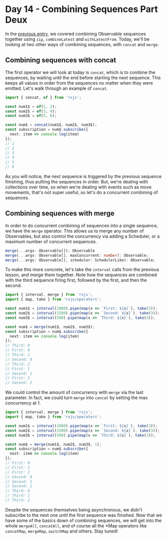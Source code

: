 # Day 14 - Combining Sequences Part Deux

In the [previous entry](../13/readme.md), we covered combining Observable sequences together using `zip`, `combineLatest` and `withLatestFrom`.  Today, we'll be looking at two other ways of combining sequences, with `concat` and `merge`.

## Combining sequences with concat

The first operator we will look at today is `concat`, which is to combine the sequences, by waiting until the end before starting the next sequence.  This keeps all values in order from the sequences no matter when they were emitted.  Let's walk through an example of `concat`.  

```typescript
import { concat, of } from 'rxjs';

const num1$ = of(1, 2);
const num2$ = of(3, 4);
const num3$ = of(5, 6);

const num$ = concat(num1$, num2$, num3$);
const subscription = num$.subscribe({
  next: item => console.log(item)
});
// 1
// 2
// 3
// 4
// 5
// 6
```

As you will notice, the next sequence is triggered by the previous sequence finishing, thus putting the sequences in order.  But, we're dealing with collections over time, so when we're dealing with events such as move movements, that's not super useful, so let's do a concurrent combining of sequences.

## Combining sequences with merge

In order to do concurrent combining of sequences into a single sequence, we have the `merge` operator.  This allows us to merge any number of Observables, but also control the concurrency via adding a Scheduler, or a maximum number of concurrent sequences.

```typescript
merge(...args: Observable[]): Observable
merge(...args: Observable[], maxConcurrent: number): Observable;
merge(...args: Observable[], scheduler: SchedulerLike): Observable;
```

To make this more concrete, let's take the `interval` calls from the previous lesson, and merge them together.  Note how the sequences are combined with the third sequence firing first, followed by the first, and then the second.

```typescript
import { interval, merge } from 'rxjs';
import { map, take } from 'rxjs/operators';

const num1$ = interval(1000).pipe(map(x => `First: ${x}`), take(3));
const num2$ = interval(1500).pipe(map(x => `Second: ${x}`), take(3));
const num3$ = interval(500).pipe(map(x => `Third: ${x}`), take(3));

const num$ = merge(num1$, num2$, num3$);
const subscription = num$.subscribe({
  next: item => console.log(item)
});
// Third: 0
// First: 0
// Third: 1
// Second: 0
// Third: 2
// First: 1
// Second: 1
// First: 2
// Second: 2
```

We could control the amount of concurrency with `merge` via the last parameter.  In fact, we could turn `merge` into `concat` by setting the max concurrency at 1.

```typescript
import { interval, merge } from 'rxjs';
import { map, take } from 'rxjs/operators';

const num1$ = interval(1000).pipe(map(x => `First: ${x}`), take(3));
const num2$ = interval(1500).pipe(map(x => `Second: ${x}`), take(3));
const num3$ = interval(500).pipe(map(x => `Third: ${x}`), take(3));

const num$ = merge(num1$, num2$, num3$, 1);
const subscription = num$.subscribe({
  next: item => console.log(item)
});
// First: 0
// First: 1
// First: 2
// Second: 0
// Second: 1
// Second: 2
// Third: 0
// Third: 1
// Third: 2
```

Despite the sequences themselves being asynchronous, we didn't subscribe to the next one until the first sequence was finished.  Now that we have some of the basics down of combining sequences, we will get into the whole `mergeAll`, `concatAll`, and of course all the *Map operators like `concatMap`, `mergeMap`, `switchMap` and others.  Stay tuned!